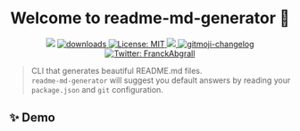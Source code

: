 <h1 align="center">Welcome to readme-md-generator 👋</h1>
<p align="center">
  <img src="https://img.shields.io/appveyor/build/:user/:repo" />
  <a href="https://www.npmjs.com/package/readme-md-generator">
    <img alt="downloads" src="https://img.shields.io/npm/dm/readme-md-generator.svg?color=blue" target="_blank" />
  </a>
  <a href="https://github.com/kefranabg/readme-md-generator/blob/master/LICENSE">
    <img alt="License: MIT" src="https://img.shields.io/badge/license-MIT-yellow.svg" target="_blank" />
  </a>
  <a href="https://codecov.io/gh/kefranabg/readme-md-generator">
    <img src="https://codecov.io/gh/kefranabg/readme-md-generator/branch/master/graph/badge.svg" />
  </a>
  <a href="https://github.com/frinyvonnick/gitmoji-changelog">
    <img src="https://img.shields.io/badge/changelog-gitmoji-brightgreen.svg" alt="gitmoji-changelog">
  </a>
  <a href="https://twitter.com/FranckAbgrall">
    <img alt="Twitter: FranckAbgrall" src="https://img.shields.io/twitter/follow/FranckAbgrall.svg?style=social" target="_blank" />
  </a>
</p>

> CLI that generates beautiful README.md files.<br /> `readme-md-generator` will suggest you default answers by reading your `package.json` and `git` configuration.

## ✨ Demo

